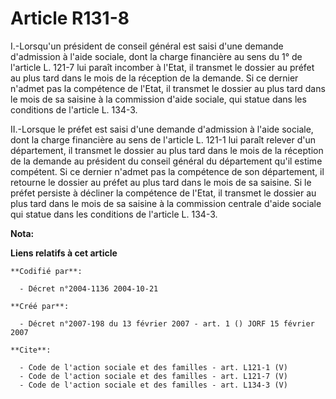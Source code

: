 # Article R131-8

I.-Lorsqu'un président de conseil général est saisi d'une demande d'admission à l'aide sociale, dont la charge financière au
sens du 1° de l'article L. 121-7 lui paraît incomber à l'Etat, il transmet le dossier au préfet au plus tard dans le mois de
la réception de la demande. Si ce dernier n'admet pas la compétence de l'Etat, il transmet le dossier au plus tard dans le
mois de sa saisine à la commission d'aide sociale, qui statue dans les conditions de l'article L. 134-3. 

II.-Lorsque le préfet est saisi d'une demande d'admission à l'aide sociale, dont la charge financière au sens de l'article L.
121-1 lui paraît relever d'un département, il transmet le dossier au plus tard dans le mois de la réception de la demande au
président du conseil général du département qu'il estime compétent. Si ce dernier n'admet pas la compétence de son
département, il retourne le dossier au préfet au plus tard dans le mois de sa saisine. Si le préfet persiste à décliner la
compétence de l'Etat, il transmet le dossier au plus tard dans le mois de sa saisine à la commission centrale d'aide sociale
qui statue dans les conditions de l'article L. 134-3.

**Nota:**



**Liens relatifs à cet article**

	**Codifié par**:

	  - Décret n°2004-1136 2004-10-21

	**Créé par**:

	  - Décret n°2007-198 du 13 février 2007 - art. 1 () JORF 15 février 2007

	**Cite**:

	  - Code de l'action sociale et des familles - art. L121-1 (V)
	  - Code de l'action sociale et des familles - art. L121-7 (V)
	  - Code de l'action sociale et des familles - art. L134-3 (V)
